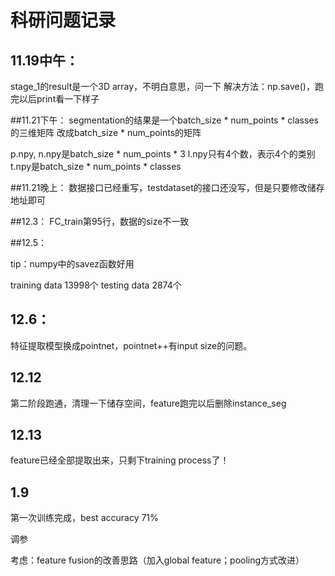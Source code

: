 # 科研问题记录

## 11.19中午：

stage_1的result是一个3D array，不明白意思，问一下
解决方法：np.save()，跑完以后print看一下样子

##11.21下午：
segmentation的结果是一个batch_size * num_points * classes的三维矩阵
改成batch_size * num_points的矩阵

p.npy, n.npy是batch_size * num_points * 3
l.npy只有4个数，表示4个的类别
t.npy是batch_size * num_points * classes

##11.21晚上：
数据接口已经重写，testdataset的接口还没写，但是只要修改储存地址即可

##12.3：
FC_train第95行，数据的size不一致

##12.5：

tip：numpy中的savez函数好用

training data 13998个
testing data 2874个

## 12.6：

特征提取模型换成pointnet，pointnet++有input size的问题。

## 12.12

第二阶段跑通，清理一下储存空间，feature跑完以后删除instance_seg

## 12.13

feature已经全部提取出来，只剩下training process了！

## 1.9

第一次训练完成，best accuracy 71%

调参

考虑：feature fusion的改善思路（加入global feature；pooling方式改进）
